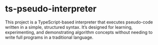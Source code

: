 # ts-pseudo-interpreter

This project is a TypeScript-based interpreter that executes pseudo-code written in a simple, structured syntax. It’s designed for learning, experimenting, and demonstrating algorithm concepts without needing to write full programs in a traditional language.

